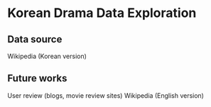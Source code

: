 # Korean Drama Data Exploration

## Data source
Wikipedia (Korean version)

## Future works
User review (blogs, movie review sites)
Wikipedia (English version)